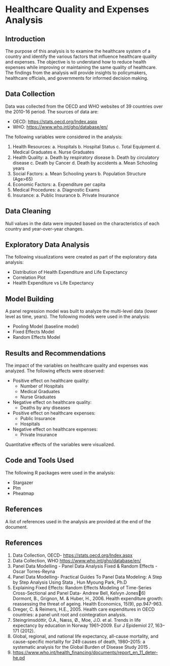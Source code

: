 # Healthcare Quality and Expenses Analysis

## Introduction
The purpose of this analysis is to examine the healthcare system of a country and identify the various factors that influence healthcare quality and expenses. The objective is to understand how to reduce health expenses while improving or maintaining the same quality of healthcare. The findings from the analysis will provide insights to policymakers, healthcare officials, and governments for informed decision making.

## Data Collection
Data was collected from the OECD and WHO websites of 39 countries over the 2010-16 period. The sources of data are:
- OECD: https://stats.oecd.org/Index.aspx
- WHO: https://www.who.int/gho/database/en/

The following variables were considered in the analysis:
1. Health Resources:
    a. Hospitals
    b. Hospital Status
    c. Total Equipment
    d. Medical Graduates
    e. Nurse Graduates
2. Health Quality:
    a. Death by respiratory disease
    b. Death by circulatory disease
    c. Death by Cancer
    d. Death by accidents
    a. Mean Schooling years
3. Social Factors:
    a. Mean Schooling years
    b. Population Structure (Age>65)
4. Economic Factors:
    a. Expenditure per capita
5. Medical Procedures:
    a. Diagnostic Exams
6. Insurance:
    a. Public Insurance
    b. Private Insurance

## Data Cleaning
Null values in the data were imputed based on the characteristics of each country and year-over-year changes.

## Exploratory Data Analysis
The following visualizations were created as part of the exploratory data analysis:
- Distribution of Health Expenditure and Life Expectancy
- Correlation Plot
- Health Expenditure vs Life Expectancy

## Model Building
A panel regression model was built to analyze the multi-level data (lower level as time, years). The following models were used in the analysis:
- Pooling Model (baseline model)
- Fixed Effects Model
- Random Effects Model

## Results and Recommendations
The impact of the variables on healthcare quality and expenses was analyzed. The following effects were observed:
- Positive effect on healthcare quality:
  - Number of Hospitals
  - Medical Graduates
  - Nurse Graduates
- Negative effect on healthcare quality:
  - Deaths by any diseases
- Positive effect on healthcare expenses:
  - Public Insurance
  - Hospitals
- Negative effect on healthcare expenses:
  - Private Insurance

Quantitative effects of the variables were visualized.

## Code and Tools Used
The following R packages were used in the analysis:
- Stargazer
- Plm
- Pheatmap

## References
A list of references used in the analysis are provided at the end of the document.

## References 
1) Data Collection, OECD- https://stats.oecd.org/Index.aspx
2) Data Collection, WHO https://www.who.int/gho/database/en/
3) Panel Data Modelling - Panel Data Analysis Fixed & Random Effects - Oscar Torres-Reyna 
4) Panel Data Modelling- Practical Guides To Panel Data Modeling: A Step by Step Analysis 
Using Stata , Hun Myoung Park, Ph.D 
5) Explaining Fixed Effects: Random Effects Modeling of Time-Series Cross-Sectional and 
Panel Data- Andrew Bell, Kelvyn Jones6) Dormont, B., Grignon, M. & Huber, H., 2006. Health expenditure growth: reassessing the 
threat of ageing. Health Economics, 15(9), pp.947-963. 
7) Dreger, C. & Reimers, H.E., 2005. Health care expenditures in OECD countries: a panel 
unit root and cointegration analysis.
8) Steingrímsdóttir, Ó.A., Næss, Ø., Moe, J.O. et al. Trends in life expectancy by education 
in Norway 1961–2009. Eur J Epidemiol 27, 163–171 (2012). 
9) Global, regional, and national life expectancy, all-cause mortality, and cause-specific 
mortality for 249 causes of death, 1980–2015: a systematic analysis for the Global Burden 
of Disease Study 2015 .
10) https://www.who.int/health_financing/documents/report_en_11_deter-he.pd
